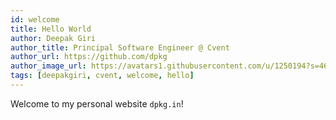 ```yaml
---
id: welcome
title: Hello World
author: Deepak Giri
author_title: Principal Software Engineer @ Cvent
author_url: https://github.com/dpkg
author_image_url: https://avatars1.githubusercontent.com/u/1250194?s=460&v=4
tags: [deepakgiri, cvent, welcome, hello]
---
```


Welcome to my personal website <code>dpkg.in</code>!
